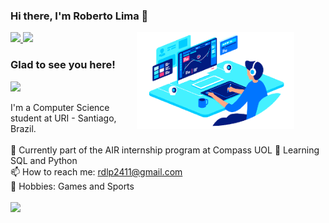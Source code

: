 ### Hi there, I'm Roberto Lima 👋


<a href="https://www.linkedin.com/in/roberto-de-lima-pinto-388699260/">
<img height="25em" src="https://img.shields.io/badge/LinkedIn-0077B5?style=for-the-badge&logo=linkedin&logoColor=white" />
</a>
<a href="https://www.instagram.com/lima_robs/">
<img height="25em" src="https://img.shields.io/badge/Instagram-E4405F?style=for-the-badge&logo=instagram&logoColor=white" />
</a>

<img align="right" width="50%" src="pc.png" style="padding-right:10% !important" >

### Glad to see you here!  
![](https://komarev.com/ghpvc/?username=limarobs)

I'm a Computer Science student at URI - Santiago, Brazil.
<br><br>
💼 Currently part of the AIR internship program at Compass UOL
🌱 Learning SQL and Python<br>
📫 How to reach me: rdlp2411@gmail.com <br>
💬 Hobbies: Games and Sports
<br><br>
<a href="https://github.com/anuraghazra/github-readme-stats">
    <img height="165em" src="https://github-readme-stats.vercel.app/api?username=limarobs&show_icons=true&hide_border=true&count_private=true" />
</a>
